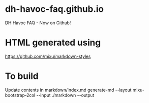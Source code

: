 # dh-havoc-faq.github.io
DH Havoc FAQ - Now on Github!

# HTML generated using
<https://github.com/mixu/markdown-styles>

# To build
Update contents in markdown/index.md
generate-md --layout mixu-bootstrap-2col --input ./markdown --output
